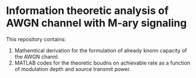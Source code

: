# Information theoretic analysis of AWGN channel with M-ary signaling

This repository contains:
1. Mathemtical derivation for the formulation of already knonn capacity of the AWGN channl.
2. MATLAB codes for the theoretic boudns on achievable rate as a function of modulation depth and source transmit power.
